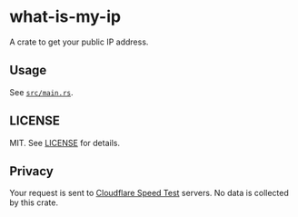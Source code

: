 # what-is-my-ip

A crate to get your public IP address.

## Usage

See [`src/main.rs`](src/main.rs).

## LICENSE

MIT. See [LICENSE](LICENSE) for details.

## Privacy

Your request is sent to [Cloudflare Speed Test](https://speed.cloudflare.com/) servers. No data is collected by this crate.
